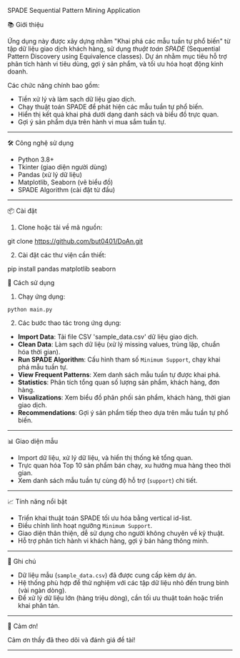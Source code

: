  SPADE Sequential Pattern Mining Application

📚 Giới thiệu

Ứng dụng này được xây dựng nhằm "Khai phá các mẫu tuần tự phổ biến" từ tập dữ liệu giao dịch khách hàng, sử dụng *thuật toán SPADE* (Sequential Pattern Discovery using Equivalence classes).
Dự án nhằm mục tiêu hỗ trợ phân tích hành vi tiêu dùng, gợi ý sản phẩm, và tối ưu hóa hoạt động kinh doanh.

Các chức năng chính bao gồm:

* Tiền xử lý và làm sạch dữ liệu giao dịch.
* Chạy thuật toán SPADE để phát hiện các mẫu tuần tự phổ biến.
* Hiển thị kết quả khai phá dưới dạng danh sách và biểu đồ trực quan.
* Gợi ý sản phẩm dựa trên hành vi mua sắm tuần tự.

---

🛠️ Công nghệ sử dụng

* Python 3.8+
* Tkinter (giao diện người dùng)
* Pandas (xử lý dữ liệu)
* Matplotlib, Seaborn (vẽ biểu đồ)
* SPADE Algorithm (cài đặt từ đầu)

---

📦 Cài đặt

1. Clone hoặc tải về mã nguồn:

git clone https://github.com/but0401/DoAn.git



2. Cài đặt các thư viện cần thiết:

pip install pandas matplotlib seaborn

 🚀 Cách sử dụng

1. Chạy ứng dụng:

```
python main.py
```

2. Các bước thao tác trong ứng dụng:

* **Import Data**: Tải file CSV 'sample_data.csv' dữ liệu giao dịch.
* **Clean Data**: Làm sạch dữ liệu (xử lý missing values, trùng lặp, chuẩn hóa thời gian).
* **Run SPADE Algorithm**: Cấu hình tham số `Minimum Support`, chạy khai phá mẫu tuần tự.
* **View Frequent Patterns**: Xem danh sách mẫu tuần tự được khai phá.
* **Statistics**: Phân tích tổng quan số lượng sản phẩm, khách hàng, đơn hàng.
* **Visualizations**: Xem biểu đồ phân phối sản phẩm, khách hàng, thời gian giao dịch.
* **Recommendations**: Gợi ý sản phẩm tiếp theo dựa trên mẫu tuần tự phổ biến.

---

📊 Giao diện mẫu

* Import dữ liệu, xử lý dữ liệu, và hiển thị thống kê tổng quan.
* Trực quan hóa Top 10 sản phẩm bán chạy, xu hướng mua hàng theo thời gian.
* Xem danh sách mẫu tuần tự cùng độ hỗ trợ (`support`) chi tiết.

---

📈 Tính năng nổi bật

* Triển khai thuật toán SPADE tối ưu hóa bằng vertical id-list.
* Điều chỉnh linh hoạt ngưỡng `Minimum Support`.
* Giao diện thân thiện, dễ sử dụng cho người không chuyên về kỹ thuật.
* Hỗ trợ phân tích hành vi khách hàng, gợi ý bán hàng thông minh.

---

📌 Ghi chú

* Dữ liệu mẫu (`sample_data.csv`) đã được cung cấp kèm dự án.
* Hệ thống phù hợp để thử nghiệm với các tập dữ liệu nhỏ đến trung bình (vài ngàn dòng).
* Để xử lý dữ liệu lớn (hàng triệu dòng), cần tối ưu thuật toán hoặc triển khai phân tán.

---

🎯 Cảm ơn!

Cảm ơn thầy đã theo dõi và đánh giá đề tài!

---
